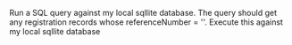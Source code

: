 Run a SQL query against my local sqllite database. The query should get any registration records whose  referenceNumber = ''. Execute this against my local sqllite database
